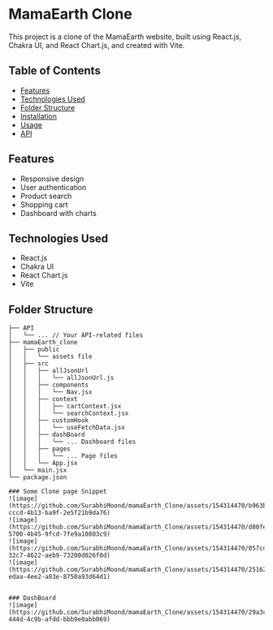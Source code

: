 # MamaEarth Clone

This project is a clone of the MamaEarth website, built using React.js, Chakra UI, and React Chart.js, and created with Vite.

## Table of Contents

- [Features](#features)
- [Technologies Used](#technologies-used)
- [Folder Structure](#folder-structure)
- [Installation](#installation)
- [Usage](#usage)
- [API](#api)

## Features

- Responsive design
- User authentication
- Product search
- Shopping cart
- Dashboard with charts

## Technologies Used

- React.js
- Chakra UI
- React Chart.js
- Vite

## Folder Structure

```plaintext
├── API
│   └── ... // Your API-related files
├── mamaEarth_clone
│   ├── public
│   │   └── assets file
│   ├── src
│   │   ├── allJsonUrl
│   │   │   └── allJsonUrl.js
│   │   ├── components
│   │   │   └── Nav.jsx
│   │   ├── context
│   │   │   ├── cartContext.jsx
│   │   │   └── searchContext.jsx
│   │   ├── customHook
│   │   │   └── useFetchData.jsx
│   │   ├── dashBoard
│   │   │   └── ... Dashboard files
│   │   ├── pages
│   │   │   └── ... Page files
│   │   └── App.jsx
│   └── main.jsx
└── package.json

### Some Clone page Snippet
![image](https://github.com/SurabhiMoond/mamaEarth_Clone/assets/154314470/b963b58a-cccd-4b13-ba9f-2e5f21b9da76)
![image](https://github.com/SurabhiMoond/mamaEarth_Clone/assets/154314470/d80feff5-5700-4b45-9fcd-7fe9a10803c9)
![image](https://github.com/SurabhiMoond/mamaEarth_Clone/assets/154314470/057cd7b1-32c7-4622-aeb9-73200d026f0d)
![image](https://github.com/SurabhiMoond/mamaEarth_Clone/assets/154314470/2516258b-edaa-4ee2-a83e-8750a93d64d1)


### DashBoard
![image](https://github.com/SurabhiMoond/mamaEarth_Clone/assets/154314470/29a3c4ff-444d-4c9b-afdd-bbb9e0abb069)


